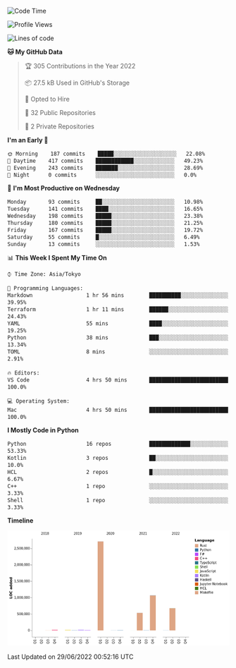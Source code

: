 <!--START_SECTION:waka-->
![Code Time](http://img.shields.io/badge/Code%20Time-0%20secs-blue)

![Profile Views](http://img.shields.io/badge/Profile%20Views-0-blue)

![Lines of code](https://img.shields.io/badge/From%20Hello%20World%20I%27ve%20Written-5%20Million%20lines%20of%20code-blue)

**🐱 My GitHub Data** 

> 🏆 305 Contributions in the Year 2022
 > 
> 📦 27.5 kB Used in GitHub's Storage 
 > 
> 💼 Opted to Hire
 > 
> 📜 32 Public Repositories 
 > 
> 🔑 2 Private Repositories  
 > 
**I'm an Early 🐤** 

```text
🌞 Morning    187 commits    █████░░░░░░░░░░░░░░░░░░░░   22.08% 
🌆 Daytime    417 commits    ████████████░░░░░░░░░░░░░   49.23% 
🌃 Evening    243 commits    ███████░░░░░░░░░░░░░░░░░░   28.69% 
🌙 Night      0 commits      ░░░░░░░░░░░░░░░░░░░░░░░░░   0.0%

```
📅 **I'm Most Productive on Wednesday** 

```text
Monday       93 commits     ██░░░░░░░░░░░░░░░░░░░░░░░   10.98% 
Tuesday      141 commits    ████░░░░░░░░░░░░░░░░░░░░░   16.65% 
Wednesday    198 commits    █████░░░░░░░░░░░░░░░░░░░░   23.38% 
Thursday     180 commits    █████░░░░░░░░░░░░░░░░░░░░   21.25% 
Friday       167 commits    █████░░░░░░░░░░░░░░░░░░░░   19.72% 
Saturday     55 commits     █░░░░░░░░░░░░░░░░░░░░░░░░   6.49% 
Sunday       13 commits     ░░░░░░░░░░░░░░░░░░░░░░░░░   1.53%

```


📊 **This Week I Spent My Time On** 

```text
⌚︎ Time Zone: Asia/Tokyo

💬 Programming Languages: 
Markdown                 1 hr 56 mins        ██████████░░░░░░░░░░░░░░░   39.95% 
Terraform                1 hr 11 mins        ██████░░░░░░░░░░░░░░░░░░░   24.43% 
YAML                     55 mins             ████░░░░░░░░░░░░░░░░░░░░░   19.25% 
Python                   38 mins             ███░░░░░░░░░░░░░░░░░░░░░░   13.34% 
TOML                     8 mins              ░░░░░░░░░░░░░░░░░░░░░░░░░   2.91%

🔥 Editors: 
VS Code                  4 hrs 50 mins       █████████████████████████   100.0%

💻 Operating System: 
Mac                      4 hrs 50 mins       █████████████████████████   100.0%

```

**I Mostly Code in Python** 

```text
Python                   16 repos            █████████████░░░░░░░░░░░░   53.33% 
Kotlin                   3 repos             ██░░░░░░░░░░░░░░░░░░░░░░░   10.0% 
HCL                      2 repos             █░░░░░░░░░░░░░░░░░░░░░░░░   6.67% 
C++                      1 repo              ░░░░░░░░░░░░░░░░░░░░░░░░░   3.33% 
Shell                    1 repo              ░░░░░░░░░░░░░░░░░░░░░░░░░   3.33%

```


**Timeline**

![Chart not found](https://raw.githubusercontent.com/kitagawa-hr/kitagawa-hr/main/charts/bar_graph.png) 


 Last Updated on 29/06/2022 00:52:16 UTC
<!--END_SECTION:waka-->
